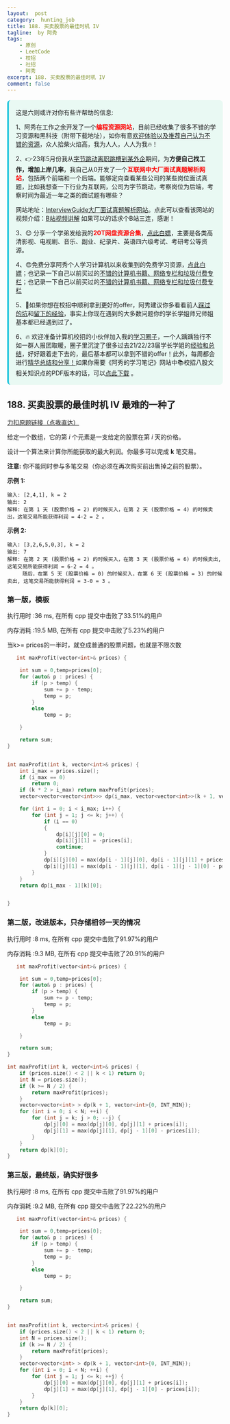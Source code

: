```yaml
---
layout:  post
category:  hunting_job
title: 188. 买卖股票的最佳时机 IV
tagline:  by 阿秀
tags:
    - 原创
    - LeetCode
    - 校招
    - 社招
    - 阿秀
excerpt: 188. 买卖股票的最佳时机 IV
comment: false
---
```






<div style="border-color: #24C6DC;
            background-color: #e9f9f3;         
            margin: 1rem 0;
        padding: .25rem 1rem;
        border-left-width: .3rem;
        border-left-style: solid;
        border-radius: .5rem;
        color: inherit;">
  <p>这是六则或许对你有些许帮助的信息:</p>
<p>1、阿秀在工作之余开发了一个<span style="font-weight:bold;color:red">编程资源网站</span>，目前已经收集了很多不错的学习资源和黑科技（附带下载地址），如你有意<a href="https://www.cxypron.com/home" target="_blank">欢迎体验以及推荐自己认为不错的资源</a>，众人拾柴火焰高，我为人人，人人为我🔥！</p>  <p>2、👉23年5月份我从<a style="text-decoration: underline" href="https://mp.weixin.qq.com/s/zKItpGwIkHKK4g2aOlL2rA" target="_blank">字节跳动离职跳槽到某外企</a>期间，为<span style="font-weight:bold">方便自己找工作，增加上岸几率</span>，我自己从0开发了一个<span style="font-weight:bold;color:red">互联网中大厂面试真题解析网站</span>，包括两个前端和一个后端。能够定向查看某些公司的某些岗位面试真题，比如我想查一下行业为互联网，公司为字节跳动，考察岗位为后端，考察时间为最近一年之类的面试题有哪些？
<div align="center">
</div>网站地址：<a style="text-decoration: underline" href="https://top.interviewguide.cn/" target="_blank">InterviewGuide大厂面试真题解析网站</a>。点此可以查看该网站的视频介绍：<a style="text-decoration: underline" href="https://www.bilibili.com/video/BV1f94y1C7BL" target="_blank">B站视频讲解</a>   如果可以的话求个B站三连，感谢！
  </p>3、😊
    分享一个学弟发给我的<span style="font-weight:bold;color:red">20T网盘资源合集</span>，<a style="text-decoration: underline" href="https://docs.qq.com/sheet/DY3VPVklVaFFMcUZ4?tab=9h5afr" target="_blank">点此白嫖</a>，主要是各类高清影视、电视剧、音乐、副业、纪录片、英语四六级考试、考研考公等资源。
  </p>
  <p>4、😍免费分享阿秀个人学习计算机以来收集到的免费学习资源，<a style="text-decoration: underline" href="/notes/07-resources/01-free/01-introduce.html" target="_blank">点此白嫖</a>；也记录一下自己以前买过的<a style="text-decoration: underline" href="/notes/07-resources/02-precious.html" target="_blank">不错的计算机书籍、网络专栏和垃圾付费专栏</a>；也记录一下自己以前买过的<a style="text-decoration: underline" href="/notes/07-resources/02-precious.html" target="_blank">不错的计算机书籍、网络专栏和垃圾付费专栏</a>
  </p>
  <p>5、🚀如果你想在校招中顺利拿到更好的offer，阿秀建议你多看看前人<a style="text-decoration: underline" href="https://www.yuque.com/tuobaaxiu/httmmc/npg1k81zeq4wfpyz" target="_blank">踩过的坑</a>和<a style="text-decoration: underline"  target="_blank" href="https://www.yuque.com/tuobaaxiu/httmmc/gge9ppd0mbu2d3dp">留下的经验</a>，事实上你现在遇到的大多数问题你的学长学姐师兄师姐基本都已经遇到过了。
  </p>
  <p>6、🔥 欢迎准备计算机校招的小伙伴加入我的<a  style="text-decoration: underline" href="https://www.yuque.com/tuobaaxiu/httmmc/xg0otqvc17wfx4u9" target="_blank">学习圈子</a>，一个人踽踽独行不如一群人报团取暖，圈子里沉淀了很多过去21/22/23届学长学姐的<a  style="text-decoration: underline" href="https://www.yuque.com/tuobaaxiu/httmmc/gge9ppd0mbu2d3dp" target="_blank">经验和总结</a>，好好跟着走下去的，最后基本都可以拿到不错的offer！此外，每周都会进行<a  style="text-decoration: underline" href="https://www.yuque.com/tuobaaxiu/httmmc/npg1k81zeq4wfpyz" target="_blank">精华总结和分享！</a>如果你需要《阿秀的学习笔记》网站中📚︎校招八股文相关知识点的PDF版本的话，可以<a style="text-decoration: underline" href="https://www.yuque.com/tuobaaxiu/httmmc/qs0yn66apvkzw0ps" target="_blank">点此下载</a> 。</p>   </div>




## 188. 买卖股票的最佳时机 IV 最难的一种了

[力扣原题链接（点我直达）](https://leetcode-cn.com/problems/best-time-to-buy-and-sell-stock-iv/)

给定一个数组，它的第 *i* 个元素是一支给定的股票在第 *i* 天的价格。

设计一个算法来计算你所能获取的最大利润。你最多可以完成 **k** 笔交易。

**注意:** 你不能同时参与多笔交易（你必须在再次购买前出售掉之前的股票）。

**示例 1:**

```
输入: [2,4,1], k = 2
输出: 2
解释: 在第 1 天 (股票价格 = 2) 的时候买入，在第 2 天 (股票价格 = 4) 的时候卖出，这笔交易所能获得利润 = 4-2 = 2 。
```

**示例 2:**

```
输入: [3,2,6,5,0,3], k = 2
输出: 7
解释: 在第 2 天 (股票价格 = 2) 的时候买入，在第 3 天 (股票价格 = 6) 的时候卖出, 这笔交易所能获得利润 = 6-2 = 4 。
     随后，在第 5 天 (股票价格 = 0) 的时候买入，在第 6 天 (股票价格 = 3) 的时候卖出, 这笔交易所能获得利润 = 3-0 = 3 。
```

### 第一版，模板

执行用时 :36 ms, 在所有 cpp 提交中击败了33.51%的用户

内存消耗 :19.5 MB, 在所有 cpp 提交中击败了5.23%的用户

当k>= prices的一半时，就变成普通的股票问题，也就是不限次数



```c++
   int maxProfit(vector<int>& prices) {

	int sum = 0,temp=prices[0];
	for (auto& p : prices) {
		if (p > temp) {
			sum += p - temp;
			temp = p;
		}
		else
			temp = p;

	}

	return sum;
}


int maxProfit(int k, vector<int>& prices) {
	int i_max = prices.size();
	if (i_max == 0)
		return 0;
	if (k * 2 > i_max) return maxProfit(prices);
	vector<vector<vector<int>>> dp(i_max, vector<vector<int>>(k + 1, vector<int>(2, 0)));

	for (int i = 0; i < i_max; i++) {
		for (int j = 1; j <= k; j++) {
			if (i == 0)
			{
				dp[i][j][0] = 0;
				dp[i][j][1] = -prices[i];
				continue;
			}
			dp[i][j][0] = max(dp[i - 1][j][0], dp[i - 1][j][1] + prices[i]);
			dp[i][j][1] = max(dp[i - 1][j][1], dp[i - 1][j - 1][0] - prices[i]);
		}
	}
	return dp[i_max - 1][k][0];


}
```





### 第二版，改进版本，只存储相邻一天的情况

执行用时 :8 ms, 在所有 cpp 提交中击败了91.97%的用户

内存消耗 :9.3 MB, 在所有 cpp 提交中击败了20.91%的用户

```c++
   int maxProfit(vector<int>& prices) {

	int sum = 0,temp=prices[0];
	for (auto& p : prices) {
		if (p > temp) {
			sum += p - temp;
			temp = p;
		}
		else
			temp = p;

	}

	return sum;
}

int maxProfit(int k, vector<int>& prices) {
	if (prices.size() < 2 || k < 1) return 0;
	int N = prices.size();
	if (k >= N / 2) {
		return maxProfit(prices);
	}
	vector<vector<int> > dp(k + 1, vector<int>{0, INT_MIN});
	for (int i = 0; i < N; ++i) {
		for (int j = k; j > 0; --j) {
			dp[j][0] = max(dp[j][0], dp[j][1] + prices[i]);
			dp[j][1] = max(dp[j][1], dp[j - 1][0] - prices[i]);
		}
	}
	return dp[k][0];
}
```



### 第三版，最终版，确实好很多

执行用时 :8 ms, 在所有 cpp 提交中击败了91.97%的用户

内存消耗 :9.2 MB, 在所有 cpp 提交中击败了22.22%的用户



```c++
   int maxProfit(vector<int>& prices) {

	int sum = 0,temp=prices[0];
	for (auto& p : prices) {
		if (p > temp) {
			sum += p - temp;
			temp = p;
		}
		else
			temp = p;

	}

	return sum;
}


int maxProfit(int k, vector<int>& prices) {
	if (prices.size() < 2 || k < 1) return 0;
	int N = prices.size();
	if (k >= N / 2) {
		return maxProfit(prices);
	}
	vector<vector<int> > dp(k + 1, vector<int>{0, INT_MIN});
	for (int i = 0; i < N; ++i) {
		for (int j = 1; j <= k; ++j) {
			dp[j][0] = max(dp[j][0], dp[j][1] + prices[i]);
			dp[j][1] = max(dp[j][1], dp[j - 1][0] - prices[i]);
		}
	}
	return dp[k][0];
}
```

<p id="打家劫舍"></p>

